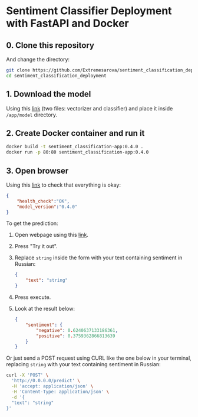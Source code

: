 # Sentiment Classifier Deployment with FastAPI and Docker

## 0. Clone this repository

And change the directory:

```bash
git clone https://github.com/Extremesarova/sentiment_classification_deployment.git
cd sentiment_classification_deployment
```

## 1. Download the model

Using this [link](https://disk.yandex.ru/d/ATF-ZX3ERWBu6Q) (two files: vectorizer and classifier) and place it inside `/app/model` directory.

## 2. Create Docker container and run it

```bash
docker build -t sentiment_classification-app:0.4.0 .
docker run -p 80:80 sentiment_classification-app:0.4.0
```

## 3. Open browser

Using this [link](http://localhost) to check that everything is okay:

```json
{
    "health_check":"OK", 
    "model_version":"0.4.0"
}
```

To get the prediction:

1. Open webpage using this [link](http://localhost/docs#/default/predict_predict_post).
2. Press "Try it out".
3. Replace `string` inside the form with your text containing sentiment in Russian:

    ```json
    {
        "text": "string"
    }
    ```

4. Press execute.
5. Look at the result below:

    ```json
    {
        "sentiment": {
            "negative": 0.6240637133186361,
            "positive": 0.3759362866813639
        }
    }
    ```

Or just send a POST request using CURL like the one below in your terminal, replacing `string` with your text containing sentiment in Russian:

```bash
curl -X 'POST' \
  'http://0.0.0.0/predict' \
  -H 'accept: application/json' \
  -H 'Content-Type: application/json' \
  -d '{
  "text": "string"
}'
```
